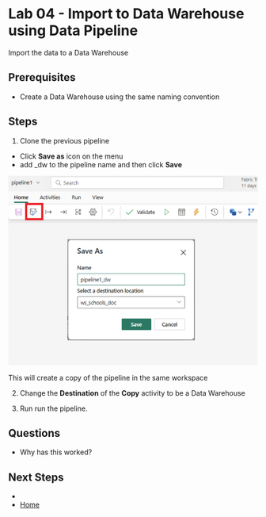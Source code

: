 # Lab 04 - Import to Data Warehouse using Data Pipeline
Import the data to a Data Warehouse


## Prerequisites
- Create a Data Warehouse using the same naming convention

## Steps

1.  Clone the previous pipeline
- Click **Save as** icon on the menu
- add _dw to the pipeline name and then click **Save**

![Clone pipeline](images/clone-pipeline.png)

This will create a copy of the pipeline in the same workspace

2.  Change the **Destination** of the **Copy** activity to be a Data Warehouse

3.  Run run the pipeline.

## Questions
- Why has this worked?


## Next Steps
- 
- [Home](README.md)